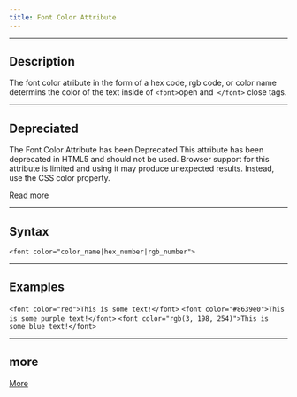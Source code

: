```yaml
---
title: Font Color Attribute
---
```


---
 Description
---
The font color atribute in the form of a hex code, rgb code, or color name determins the color of the text inside of
```<font>```open and``` </font>``` close tags.

---
 Depreciated
---
The Font Color Attribute has been Deprecated
This attribute has been deprecated in HTML5 and should not be used. Browser support for this attribute is limited and using it may produce unexpected results. Instead, use the CSS color property.

<a href="https://html.com/attributes/font-color/#ixzz4wPGjuwWR">Read more</a>

---
 Syntax
---
```<font color="color_name|hex_number|rgb_number">```

---
 Examples
---
```<font color="red">This is some text!</font>```
 ```<font color="#8639e0">This is some purple text!</font>```
 ```<font color="rgb(3, 198, 254)">This is some blue text!</font>```
 
 ---
more
---
<a href="https://html.com/attributes/font-color/">More</a>
